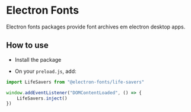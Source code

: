 # Electron Fonts

Electron fonts packages provide font archives em electron desktop apps.

## How to use

* Install the package

* On your `preload.js`, add:

```ts
import LifeSavers from "@electron-fonts/life-savers"

window.addEventListener("DOMContentLoaded", () => {
    LifeSavers.inject()
})
```
